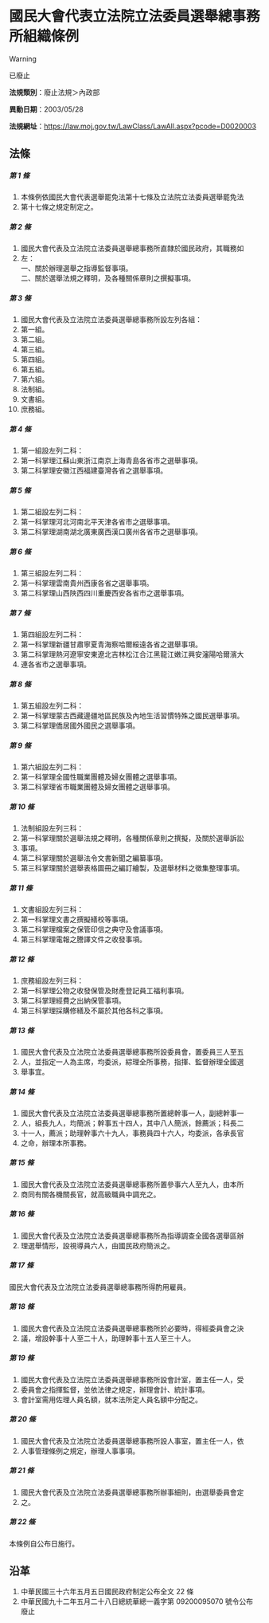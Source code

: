 # 國民大會代表立法院立法委員選舉總事務所組織條例


> [!WARNING]
> 已廢止


**法規類別**：廢止法規＞內政部

**異動日期**：2003/05/28  

**法規網址**：https://law.moj.gov.tw/LawClass/LawAll.aspx?pcode=D0020003



## 法條
##### 第 1 條
1. 本條例依國民大會代表選舉罷免法第十七條及立法院立法委員選舉罷免法
1. 第十七條之規定制定之。

##### 第 2 條
1. 國民大會代表及立法院立法委員選舉總事務所直隸於國民政府，其職務如
1. 左：  
一、關於辦理選舉之指導監督事項。  
二、關於選舉法規之釋明，及各種關係章則之撰擬事項。

##### 第 3 條
1. 國民大會代表及立法院立法委員選舉總事務所設左列各組：
1. 第一組。
1. 第二組。
1. 第三組。
1. 第四組。
1. 第五組。
1. 第六組。
1. 法制組。
1. 文書組。
1. 庶務組。

##### 第 4 條
1. 第一組設左列二科：
1. 第一科掌理江蘇山東浙江南京上海青島各省市之選舉事項。
1. 第二科掌理安徽江西福建臺灣各省之選舉事項。

##### 第 5 條
1. 第二組設左列二科：
1. 第一科掌理河北河南北平天津各省市之選舉事項。
1. 第二科掌理湖南湖北廣東廣西漢口廣州各省市之選舉事項。

##### 第 6 條
1. 第三組設左列二科：
1. 第一科掌理雲南貴州西康各省之選舉事項。
1. 第二科掌理山西陜西四川重慶西安各省市之選舉事項。

##### 第 7 條
1. 第四組設左列二科：
1. 第一科掌理新疆甘肅寧夏青海察哈爾綏遠各省之選舉事項。
1. 第二科掌理熱河遼寧安東遼北吉林松江合江黑龍江嫩江興安瀋陽哈爾濱大
1. 連各省市之選舉事項。

##### 第 8 條
1. 第五組設左列二科：
1. 第一科掌理蒙古西藏邊疆地區民族及內地生活習慣特殊之國民選舉事項。
1. 第二科掌理僑居國外國民之選舉事項。

##### 第 9 條
1. 第六組設左列二科：
1. 第一科掌理全國性職業團體及婦女團體之選舉事項。
1. 第二科掌理省市職業團體及婦女團體之選舉事項。

##### 第 10 條
1. 法制組設左列三科：
1. 第一科掌理關於選舉法規之釋明，各種關係章則之撰擬，及關於選舉訴訟
1. 事項。
1. 第二科掌理關於選舉法令文書新聞之編纂事項。
1. 第三科掌理關於選舉表格圖冊之編訂繪製，及選舉材料之徵集整理事項。

##### 第 11 條
1. 文書組設左列三科：
1. 第一科掌理文書之撰擬繕校等事項。
1. 第二科掌理檔案之保管印信之典守及會議事項。
1. 第三科掌理電報之謄譯文件之收發事項。

##### 第 12 條
1. 庶務組設左列三科：
1. 第一科掌理公物之收發保管及財產登記員工福利事項。
1. 第二科掌理經費之出納保管事項。
1. 第三科掌理採購修繕及不屬於其他各科之事項。

##### 第 13 條
1. 國民大會代表及立法院立法委員選舉總事務所設委員會，置委員三人至五
1. 人，並指定一人為主席，均委派，綜理全所事務，指揮、監督辦理全國選
1. 舉事宜。

##### 第 14 條
1. 國民大會代表及立法院立法委員選舉總事務所置總幹事一人，副總幹事一
1. 人，組長九人，均簡派；幹事五十四人，其中八人簡派，餘薦派；科長二
1. 十一人，薦派；助理幹事六十九人，事務員四十六人，均委派，各承長官
1. 之命，辦理本所事務。

##### 第 15 條
1. 國民大會代表及立法院立法委員選舉總事務所置參事六人至九人，由本所
1. 商同有關各機關長官，就高級職員中調充之。

##### 第 16 條
1. 國民大會代表及立法院立法委員選舉總事務所為指導調查全國各選舉區辦
1. 理選舉情形，設視導員六人，由國民政府簡派之。

##### 第 17 條
國民大會代表及立法院立法委員選舉總事務所得酌用雇員。

##### 第 18 條
1. 國民大會代表及立法院立法委員選舉總事務所於必要時，得經委員會之決
1. 議，增設幹事十人至二十人，助理幹事十五人至三十人。

##### 第 19 條
1. 國民大會代表及立法院立法委員選舉總事務所設會計室，置主任一人，受
1. 委員會之指揮監督，並依法律之規定，辦理會計、統計事項。
1. 會計室需用佐理人員名額，就本法所定人員名額中分配之。

##### 第 20 條
1. 國民大會代表及立法院立法委員選舉總事務所設人事室，置主任一人，依
1. 人事管理條例之規定，辦理人事事項。

##### 第 21 條
1. 國民大會代表及立法院立法委員選舉總事務所辦事細則，由選舉委員會定
1. 之。

##### 第 22 條
本條例自公布日施行。

## 沿革
1. 中華民國三十六年五月五日國民政府制定公布全文 22 條
1. 中華民國九十二年五月二十八日總統華總一義字第 09200095070  號令公布廢止
